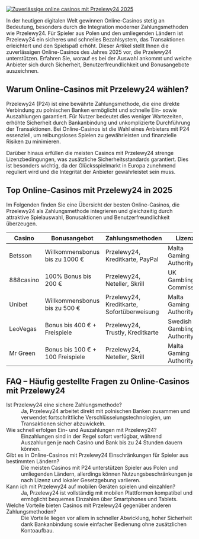 [![Zuverlässige online casinos mit Przelewy24 2025](https://123-caf.pages.dev/gitsignup.png)](https://vrmoo.ru/Bt82HjjY)

<div>     <p>In der heutigen digitalen Welt gewinnen Online-Casinos stetig an Bedeutung, besonders durch die Integration moderner Zahlungsmethoden wie Przelewy24. Für Spieler aus Polen und den umliegenden Ländern ist Przelewy24 ein sicheres und schnelles Bezahlsystem, das Transaktionen erleichtert und den Spielspaß erhöht. Dieser Artikel stellt Ihnen die zuverlässigen Online-Casinos des Jahres 2025 vor, die Przelewy24 unterstützen. Erfahren Sie, worauf es bei der Auswahl ankommt und welche Anbieter sich durch Sicherheit, Benutzerfreundlichkeit und Bonusangebote auszeichnen.</p>    <h2>Warum Online-Casinos mit Przelewy24 wählen?</h2>   <p>Przelewy24 (P24) ist eine bewährte Zahlungsmethode, die eine direkte Verbindung zu polnischen Banken ermöglicht und schnelle Ein- sowie Auszahlungen garantiert. Für Nutzer bedeutet dies weniger Wartezeiten, erhöhte Sicherheit durch Bankanbindung und unkomplizierte Durchführung der Transaktionen. Bei Online-Casinos ist die Wahl eines Anbieters mit P24 essenziell, um reibungsloses Spielen zu gewährleisten und finanzielle Risiken zu minimieren.</p>   <p>Darüber hinaus erfüllen die meisten Casinos mit Przelewy24 strenge Lizenzbedingungen, was zusätzliche Sicherheitsstandards garantiert. Dies ist besonders wichtig, da der Glücksspielmarkt in Europa zunehmend reguliert wird und die Integrität der Anbieter gewährleistet sein muss.</p>    <h2>Top Online-Casinos mit Przelewy24 in 2025</h2>   <p>Im Folgenden finden Sie eine Übersicht der besten Online-Casinos, die Przelewy24 als Zahlungsmethode integrieren und gleichzeitig durch attraktive Spielauswahl, Bonusaktionen und Benutzerfreundlichkeit überzeugen.</p>    <table>     <thead>       <tr>         <th>Casino</th>         <th>Bonusangebot</th>         <th>Zahlungsmethoden</th>         <th>Lizenz</th>         <th>Kundenservice</th>       </tr>     </thead>     <tbody>       <tr>         <td>Betsson</td>         <td>Willkommensbonus bis zu 1000 €</td>         <td>Przelewy24, Kreditkarte, PayPal</td>         <td>Malta Gaming Authority</td>         <td>24/7 Live-Chat</td>       </tr>       <tr>         <td>888casino</td>         <td>100% Bonus bis 200 €</td>         <td>Przelewy24, Neteller, Skrill</td>         <td>UK Gambling Commission</td>         <td>E-Mail, Live-Chat</td>       </tr>       <tr>         <td>Unibet</td>         <td>Willkommensbonus bis zu 500 €</td>         <td>Przelewy24, Kreditkarte, Sofortüberweisung</td>         <td>Malta Gaming Authority</td>         <td>Telefon, Live-Chat</td>       </tr>       <tr>         <td>LeoVegas</td>         <td>Bonus bis 400 € + Freispiele</td>         <td>Przelewy24, Trustly, Kreditkarte</td>         <td>Swedish Gambling Authority</td>         <td>24/7 Live-Chat</td>       </tr>       <tr>         <td>Mr Green</td>         <td>Bonus bis 100 € + 100 Freispiele</td>         <td>Przelewy24, Neteller, Skrill</td>         <td>Malta Gaming Authority</td>         <td>Live-Chat, Telefon</td>       </tr>     </tbody>   </table>    <h2>FAQ – Häufig gestellte Fragen zu Online-Casinos mit Przelewy24</h2>   <dl>     <dt>Ist Przelewy24 eine sichere Zahlungsmethode?</dt>     <dd>Ja, Przelewy24 arbeitet direkt mit polnischen Banken zusammen und verwendet fortschrittliche Verschlüsselungstechnologien, um Transaktionen sicher abzuwickeln.</dd>      <dt>Wie schnell erfolgen Ein- und Auszahlungen mit Przelewy24?</dt>     <dd>Einzahlungen sind in der Regel sofort verfügbar, während Auszahlungen je nach Casino und Bank bis zu 24 Stunden dauern können.</dd>      <dt>Gibt es in Online-Casinos mit Przelewy24 Einschränkungen für Spieler aus bestimmten Ländern?</dt>     <dd>Die meisten Casinos mit P24 unterstützen Spieler aus Polen und umliegenden Ländern, allerdings können Nutzungsbeschränkungen je nach Lizenz und lokaler Gesetzgebung variieren.</dd>      <dt>Kann ich mit Przelewy24 auf mobilen Geräten spielen und einzahlen?</dt>     <dd>Ja, Przelewy24 ist vollständig mit mobilen Plattformen kompatibel und ermöglicht bequemes Einzahlen über Smartphones und Tablets.</dd>      <dt>Welche Vorteile bieten Casinos mit Przelewy24 gegenüber anderen Zahlungsmethoden?</dt>     <dd>Die Vorteile liegen vor allem in schneller Abwicklung, hoher Sicherheit dank Bankanbindung sowie einfacher Bedienung ohne zusätzlichen Kontoaufbau.</dd>   </dl> </div>